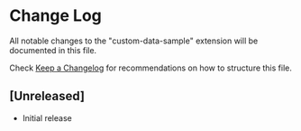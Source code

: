 # Change Log

All notable changes to the "custom-data-sample" extension will be documented in this file.

Check [Keep a Changelog](http://keepachangelog.com/) for recommendations on how to structure this file.

## [Unreleased]

- Initial release
